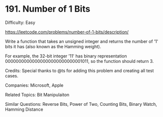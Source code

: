 # 191. Number of 1 Bits

Difficulty: Easy

https://leetcode.com/problems/number-of-1-bits/description/

Write a function that takes an unsigned integer and returns the number of ’1' bits it has (also known as the Hamming weight).

For example, the 32-bit integer ’11' has binary representation 00000000000000000000000000001011, so the function should return 3.

Credits:
Special thanks to @ts for adding this problem and creating all test cases.

Companies: Microsoft, Apple

Related Topics: Bit Manipulaiton

Similar Questions: Reverse Bits, Power of Two, Counting Bits, Binary Watch, Hamming Distance
